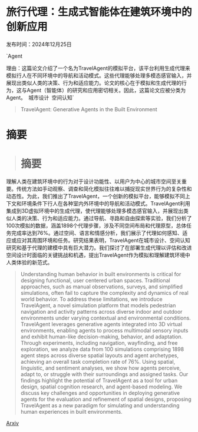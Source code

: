 # 旅行代理：生成式智能体在建筑环境中的创新应用

发布时间：2024年12月25日

`Agent

理由：这篇论文介绍了一个名为TravelAgent的模拟平台，该平台利用生成代理来模拟行人在不同环境中的导航和活动模式。这些代理能够处理多模态感官输入，并展现出类似人类的决策、行为和适应能力。论文的核心在于模拟和生成代理的行为，这与Agent（智能体）的研究和应用密切相关。因此，这篇论文应被分类为Agent。` `城市设计` `空间认知`

> TravelAgent: Generative Agents in the Built Environment

# 摘要

> # 摘要
理解人类在建筑环境中的行为对于设计功能性、以用户为中心的城市空间至关重要。传统方法如手动观察、调查和简化模拟往往难以捕捉现实世界行为的复杂性和动态性。为此，我们推出了TravelAgent，一个创新的模拟平台，能够模拟不同上下文和环境条件下行人在各种室内外环境中的导航和活动模式。TravelAgent利用集成到3D虚拟环境中的生成代理，使代理能够处理多模态感官输入，并展现出类似人类的决策、行为和适应能力。通过导航、寻路和自由探索等实验，我们分析了100次模拟的数据，涵盖1898个代理步骤，涉及不同空间布局和代理原型，总体任务完成率达到76%。通过空间、语言和情感分析，我们展示了代理如何感知、适应或应对其周围环境和任务。研究结果表明，TravelAgent在城市设计、空间认知研究和基于代理的建模中具有巨大潜力。我们探讨了在部署生成代理以评估和改进空间设计时面临的关键挑战和机遇，提出TravelAgent作为模拟和理解建筑环境中人类体验的新范式。

> Understanding human behavior in built environments is critical for designing functional, user centered urban spaces. Traditional approaches, such as manual observations, surveys, and simplified simulations, often fail to capture the complexity and dynamics of real world behavior. To address these limitations, we introduce TravelAgent, a novel simulation platform that models pedestrian navigation and activity patterns across diverse indoor and outdoor environments under varying contextual and environmental conditions. TravelAgent leverages generative agents integrated into 3D virtual environments, enabling agents to process multimodal sensory inputs and exhibit human-like decision-making, behavior, and adaptation. Through experiments, including navigation, wayfinding, and free exploration, we analyze data from 100 simulations comprising 1898 agent steps across diverse spatial layouts and agent archetypes, achieving an overall task completion rate of 76%. Using spatial, linguistic, and sentiment analyses, we show how agents perceive, adapt to, or struggle with their surroundings and assigned tasks. Our findings highlight the potential of TravelAgent as a tool for urban design, spatial cognition research, and agent-based modeling. We discuss key challenges and opportunities in deploying generative agents for the evaluation and refinement of spatial designs, proposing TravelAgent as a new paradigm for simulating and understanding human experiences in built environments.

[Arxiv](https://arxiv.org/abs/2412.18985)
